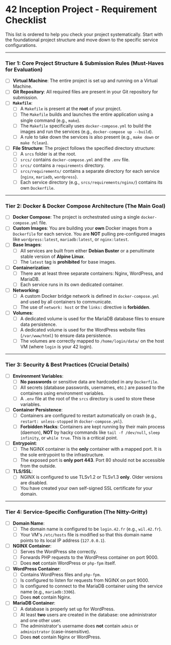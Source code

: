 # 42 Inception Project - Requirement Checklist

This list is ordered to help you check your project systematically. Start with the foundational project structure and move down to the specific service configurations.

---

### Tier 1: Core Project Structure & Submission Rules (Must-Haves for Evaluation)

- [ ] **Virtual Machine**: The entire project is set up and running on a Virtual Machine.
- [ ] **Git Repository**: All required files are present in your Git repository for submission.
- [ ] **`Makefile`**:
    - [ ] A `Makefile` is present at the **root** of your project.
    - [ ] The `Makefile` builds and launches the entire application using a single command (e.g., `make`).
    - [ ] The `Makefile` specifically uses `docker-compose.yml` to build the images and run the services (e.g., `docker-compose up --build`).
    - [ ] A rule to take down the services is also present (e.g., `make down` or `make fclean`).
- [ ] **File Structure**: The project follows the specified directory structure:
    - [ ] A `srcs` folder is at the root.
    - [ ] `srcs/` contains `docker-compose.yml` and the `.env` file.
    - [ ] `srcs/` contains a `requirements` directory.
    - [ ] `srcs/requirements/` contains a separate directory for each service (`nginx`, `mariadb`, `wordpress`).
    - [ ] Each service directory (e.g., `srcs/requirements/nginx/`) contains its own `Dockerfile`.

---

### Tier 2: Docker & Docker Compose Architecture (The Main Goal)

- [ ] **Docker Compose**: The project is orchestrated using a single `docker-compose.yml` file.
- [ ] **Custom Images**: You are building your **own** Docker images from a `Dockerfile` for each service. You are **NOT** pulling pre-configured images like `wordpress:latest`, `mariadb:latest`, or `nginx:latest`.
- [ ] **Base Images**:
    - [ ] All services are built from either **Debian Buster** or a penultimate stable version of **Alpine Linux**.
    - [ ] The `latest` tag is **prohibited** for base images.
- [ ] **Containerization**:
    - [ ] There are at least three separate containers: Nginx, WordPress, and MariaDB.
    - [ ] Each service runs in its own dedicated container.
- [ ] **Networking**:
    - [ ] A custom Docker bridge network is defined in `docker-compose.yml` and used by all containers to communicate.
    - [ ] The use of `network: host` or the `links:` directive is **forbidden**.
- [ ] **Volumes**:
    - [ ] A dedicated volume is used for the MariaDB database files to ensure data persistence.
    - [ ] A dedicated volume is used for the WordPress website files (`/var/www/html`) to ensure data persistence.
    - [ ] The volumes are correctly mapped to `/home/login/data/` on the host VM (where `login` is your 42 login).

---

### Tier 3: Security & Best Practices (Crucial Details)

- [ ] **Environment Variables**:
    - [ ] **No passwords** or sensitive data are hardcoded in any `Dockerfile`.
    - [ ] All secrets (database passwords, usernames, etc.) are passed to the containers using environment variables.
    - [ ] A `.env` file at the root of the `srcs` directory is used to store these variables.
- [ ] **Container Persistence**:
    - [ ] Containers are configured to restart automatically on crash (e.g., `restart: unless-stopped` in `docker-compose.yml`).
    - [ ] **Forbidden Hacks**: Containers are kept running by their main process (daemon), **NOT** by hacky commands like `tail -f /dev/null`, `sleep infinity`, or `while true`. This is a critical point.
- [ ] **Entrypoint**:
    - [ ] The NGINX container is the **only** container with a mapped port. It is the sole entrypoint to the infrastructure.
    - [ ] The exposed port is **only port 443**. Port 80 should not be accessible from the outside.
- [ ] **TLS/SSL**:
    - [ ] NGINX is configured to use TLSv1.2 or TLSv1.3 **only**. Older versions are disabled.
    - [ ] You have created your own self-signed SSL certificate for your domain.

---

### Tier 4: Service-Specific Configuration (The Nitty-Gritty)

- [ ] **Domain Name**:
    - [ ] The domain name is configured to be `login.42.fr` (e.g., `wil.42.fr`).
    - [ ] Your VM's `/etc/hosts` file is modified so that this domain name points to its local IP address (`127.0.0.1`).
- [ ] **NGINX Container**:
    - [ ] Serves the WordPress site correctly.
    - [ ] Forwards PHP requests to the WordPress container on port 9000.
    - [ ] Does **not** contain WordPress or `php-fpm` itself.
- [ ] **WordPress Container**:
    - [ ] Contains WordPress files and `php-fpm`.
    - [ ] Is configured to listen for requests from NGINX on port 9000.
    - [ ] Is configured to connect to the MariaDB container using the service name (e.g., `mariadb:3306`).
    - [ ] Does **not** contain Nginx.
- [ ] **MariaDB Container**:
    - [ ] A database is properly set up for WordPress.
    - [ ] At least **two** users are created in the database: one administrator and one other user.
    - [ ] The administrator's username does **not** contain `admin` or `administrator` (case-insensitive).
    - [ ] Does **not** contain Nginx or WordPress.
